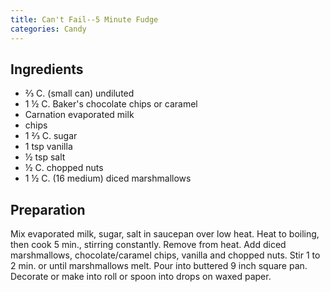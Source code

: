 ```yaml
---
title: Can't Fail--5 Minute Fudge
categories: Candy
---
```


## Ingredients

- ⅔ C. (small can) undiluted
- 1 ½ C. Baker's chocolate chips or caramel
- Carnation evaporated milk
- chips
- 1 ⅔ C. sugar
- 1 tsp vanilla
- ½ tsp salt
- ½ C. chopped nuts
- 1 ½ C. (16 medium) diced marshmallows

## Preparation

Mix evaporated milk, sugar, salt in saucepan over low heat.  Heat to boiling, then cook 5 min., stirring constantly.  Remove from heat.  Add diced marshmallows, chocolate/caramel chips, vanilla and chopped nuts.  Stir 1 to 2 min. or until marshmallows melt.  Pour into buttered 9 inch square pan.  Decorate or make into roll or spoon into drops on waxed paper.

